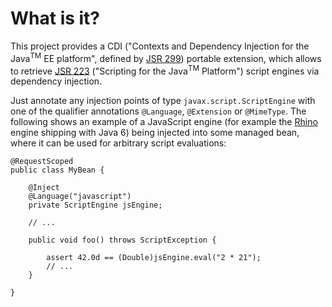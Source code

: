 # What is it?

This project provides a CDI ("Contexts and Dependency Injection for the Java<sup>TM</sup>
EE platform", defined by [JSR 299](http://jcp.org/en/jsr/detail?id=299)) portable
extension, which allows to retrieve [JSR 223](http://jcp.org/en/jsr/detail?id=223)
("Scripting for the Java<sup>TM</sup> Platform") script engines via dependency injection.

Just annotate any injection points of type `javax.script.ScriptEngine` with one of the
qualifier annotations `@Language`, `@Extension` or `@MimeType`. The following shows an
example of a JavaScript engine (for example the [Rhino](http://www.mozilla.org/rhino/)
engine shipping with Java 6) being injected into some managed bean, where it can be used
for arbitrary script evaluations:

	@RequestScoped
	public class MyBean {

		@Inject 
		@Language("javascript") 
		private ScriptEngine jsEngine;

		// ...

		public void foo() throws ScriptException {

			assert 42.0d == (Double)jsEngine.eval("2 * 21");
			// ...
		}

	}


